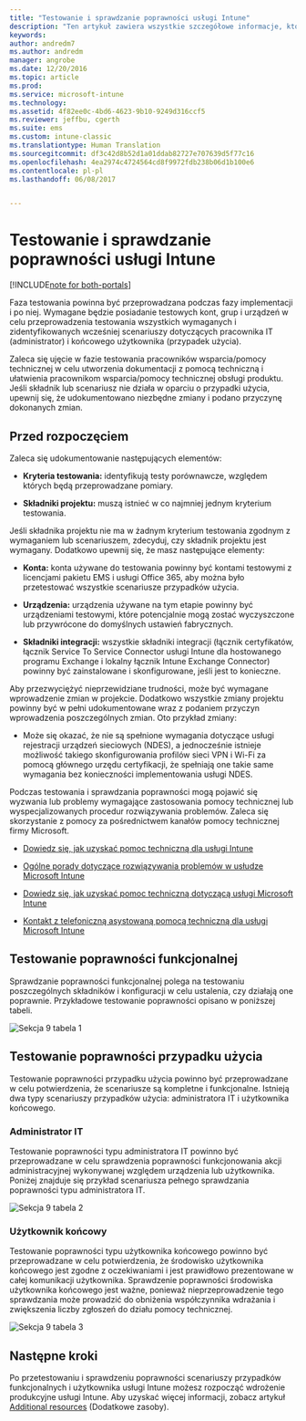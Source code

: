 ```yaml
---
title: "Testowanie i sprawdzanie poprawności usługi Intune"
description: "Ten artykuł zawiera wszystkie szczegółowe informacje, które należy wziąć pod uwagę podczas testowania i sprawdzania poprawności opartego tylko na chmurze rozwiązania Intune w środowisku."
keywords: 
author: andredm7
ms.author: andredm
manager: angrobe
ms.date: 12/20/2016
ms.topic: article
ms.prod: 
ms.service: microsoft-intune
ms.technology: 
ms.assetid: 4f82ee0c-4bd6-4623-9b10-9249d316ccf5
ms.reviewer: jeffbu, cgerth
ms.suite: ems
ms.custom: intune-classic
ms.translationtype: Human Translation
ms.sourcegitcommit: df3c42d8b52d1a01ddab82727e707639d5f77c16
ms.openlocfilehash: 4ea2974c4724564cd8f9972fdb238b06d1b100e6
ms.contentlocale: pl-pl
ms.lasthandoff: 06/08/2017


---
```


# <a name="intune-testing-and-validation"></a>Testowanie i sprawdzanie poprawności usługi Intune

[!INCLUDE[note for both-portals](./includes/note-for-both-portals.md)]

Faza testowania powinna być przeprowadzana podczas fazy implementacji i po niej. Wymagane będzie posiadanie testowych kont, grup i urządzeń w celu przeprowadzenia testowania wszystkich wymaganych i zidentyfikowanych wcześniej scenariuszy dotyczących pracownika IT (administrator) i końcowego użytkownika (przypadek użycia).

Zaleca się ujęcie w fazie testowania pracowników wsparcia/pomocy technicznej w celu utworzenia dokumentacji z pomocą techniczną i ułatwienia pracownikom wsparcia/pomocy technicznej obsługi produktu. Jeśli składnik lub scenariusz nie działa w oparciu o przypadki użycia, upewnij się, że udokumentowano niezbędne zmiany i podano przyczynę dokonanych zmian.

## <a name="before-you-begin"></a>Przed rozpoczęciem

Zaleca się udokumentowanie następujących elementów:

-   **Kryteria testowania:** identyfikują testy porównawcze, względem których będą przeprowadzane pomiary.

-   **Składniki projektu:** muszą istnieć w co najmniej jednym kryterium testowania.

Jeśli składnika projektu nie ma w żadnym kryterium testowania zgodnym z wymaganiem lub scenariuszem, zdecyduj, czy składnik projektu jest wymagany. Dodatkowo upewnij się, że masz następujące elementy:

-   **Konta:** konta używane do testowania powinny być kontami testowymi z licencjami pakietu EMS i usługi Office 365, aby można było przetestować wszystkie scenariusze przypadków użycia.

-   **Urządzenia:** urządzenia używane na tym etapie powinny być urządzeniami testowymi, które potencjalnie mogą zostać wyczyszczone lub przywrócone do domyślnych ustawień fabrycznych.

-   **Składniki integracji:** wszystkie składniki integracji (łącznik certyfikatów, łącznik Service To Service Connector usługi Intune dla hostowanego programu Exchange i lokalny łącznik Intune Exchange Connector) powinny być zainstalowane i skonfigurowane, jeśli jest to konieczne.

Aby przezwyciężyć nieprzewidziane trudności, może być wymagane wprowadzenie zmian w projekcie. Dodatkowo wszystkie zmiany projektu powinny być w pełni udokumentowane wraz z podaniem przyczyn wprowadzenia poszczególnych zmian. Oto przykład zmiany:

-   Może się okazać, że nie są spełnione wymagania dotyczące usługi rejestracji urządzeń sieciowych (NDES), a jednocześnie istnieje możliwość takiego skonfigurowania profilów sieci VPN i Wi-Fi za pomocą głównego urzędu certyfikacji, że spełniają one takie same wymagania bez konieczności implementowania usługi NDES.

Podczas testowania i sprawdzania poprawności mogą pojawić się wyzwania lub problemy wymagające zastosowania pomocy technicznej lub wyspecjalizowanych procedur rozwiązywania problemów. Zaleca się skorzystanie z pomocy za pośrednictwem kanałów pomocy technicznej firmy Microsoft.

-   [Dowiedz się, jak uzyskać pomoc techniczną dla usługi Intune](/intune-classic/troubleshoot/how-to-get-support-for-microsoft-intune)

-   [Ogólne porady dotyczące rozwiązywania problemów w usłudze Microsoft Intune](/intune-classic/troubleshoot/general-troubleshooting-tips-for-microsoft-intune)

-   [Dowiedz się, jak uzyskać pomoc techniczną dotyczącą usługi Microsoft Intune](/intune-classic/troubleshoot/how-to-get-support-for-microsoft-intune)

-   [Kontakt z telefoniczną asystowaną pomocą techniczną dla usługi Microsoft Intune](/intune-classic/troubleshoot/contact-assisted-phone-support-for-microsoft-intune)

## <a name="functional-validation-testing"></a>Testowanie poprawności funkcjonalnej

Sprawdzanie poprawności funkcjonalnej polega na testowaniu poszczególnych składników i konfiguracji w celu ustalenia, czy działają one poprawnie. Przykładowe testowanie poprawności opisano w poniższej tabeli.

![Sekcja 9 tabela 1](./media/section-9-image-1-table.PNG)

## <a name="use-case-validation-testing"></a>Testowanie poprawności przypadku użycia

Testowanie poprawności przypadku użycia powinno być przeprowadzane w celu potwierdzenia, że scenariusze są kompletne i funkcjonalne. Istnieją dwa typy scenariuszy przypadków użycia: administratora IT i użytkownika końcowego.

### <a name="it-admin"></a>Administrator IT

Testowanie poprawności typu administratora IT powinno być przeprowadzane w celu sprawdzenia poprawności funkcjonowania akcji administracyjnej wykonywanej względem urządzenia lub użytkownika. Poniżej znajduje się przykład scenariusza pełnego sprawdzania poprawności typu administratora IT.

![Sekcja 9 tabela 2](./media/section-9-image-2-table.PNG)

### <a name="end-user"></a>Użytkownik końcowy

Testowanie poprawności typu użytkownika końcowego powinno być przeprowadzane w celu potwierdzenia, że środowisko użytkownika końcowego jest zgodne z oczekiwaniami i jest prawidłowo prezentowane w całej komunikacji użytkownika. Sprawdzenie poprawności środowiska użytkownika końcowego jest ważne, ponieważ nieprzeprowadzenie tego sprawdzania może prowadzić do obniżenia współczynnika wdrażania i zwiększenia liczby zgłoszeń do działu pomocy technicznej.

![Sekcja 9 tabela 3](./media/section-9-image-3-table.PNG)

## <a name="next-steps"></a>Następne kroki

Po przetestowaniu i sprawdzeniu poprawności scenariuszy przypadków funkcjonalnych i użytkownika usługi Intune możesz rozpocząć wdrożenie produkcyjne usługi Intune. Aby uzyskać więcej informacji, zobacz artykuł [Additional resources](planning-guide-resources.md) (Dodatkowe zasoby).

